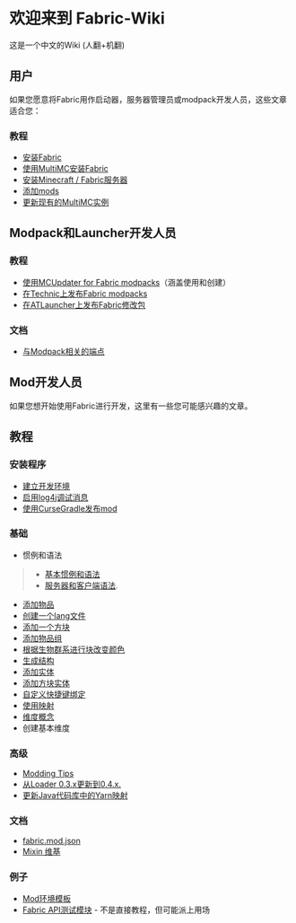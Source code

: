# 欢迎来到 Fabric-Wiki
这是一个中文的Wiki  (人翻+机翻)

## 用户
如果您愿意将Fabric用作启动器，服务器管理员或modpack开发人员，这些文章适合您：

### 教程
* [安装Fabric](https://fabricmc.net/wiki/install)
* [使用MultiMC安装Fabric](https://fabricmc.net/wiki/tutorial:install_with_multimc)
* [安装Minecraft / Fabric服务器](https://fabricmc.net/wiki/tutorial:installing_minecraft_fabric_server)
* [添加mods](https://fabricmc.net/wiki/tutorial:adding_mods)
* [更新现有的MultiMC实例](https://fabricmc.net/wiki/tutorial:updating_fabric_using_multimc_launcher)

## Modpack和Launcher开发人员
### 教程
* [使用MCUpdater for Fabric modpacks](https://fabricmc.net/wiki/tutorial:mcupdater_modpacks)（涵盖使用和创建）
* [在Technic上发布Fabric modpacks](https://fabricmc.net/wiki/tutorial:technic_modpacks)
* [在ATLauncher上发布Fabric修改包](https://fabricmc.net/wiki/tutorial:atlauncher_modpacks)
### 文档
* [与Modpack相关的端点](https://fabricmc.net/wiki/documentation:modpack_related_endpoints)


## Mod开发人员
如果您想开始使用Fabric进行开发，这里有一些您可能感兴趣的文章。
## 教程 

### 安装程序
* [建立开发环境](tutorial/setup.md)
* [启用log4j调试消息](https://wiki.vg/Debugging)
* [使用CurseGradle发布mod](tutorial/cursegradle.md)

### 基础
* 惯例和语法
>* [基本惯例和语法](tutorial/terms.md)
>* [服务器和客户端语法](tutorial/side.md).
* [添加物品](tutorial/items.md)
* [创建一个lang文件](tutorial/lang.md)
* [添加一个方块](tutorial/blocks.md)
* [添加物品组](tutorial/itemgroup.md)
* [根据生物群系进行块改变颜色](tutorial//biomecoloring.md)
* [生成结构](tutorial/structures.md)
* [添加实体](tutorial/entity.md)
* [添加方块实体](tutorial/blockentity.md)
* [自定义快捷键绑定](tutorial/keybinds.md)
* [使用映射](tutorial/mappings.md)
* [维度概念](tutorial/dimensionconcepts.md)
* 创建基本维度

### 高级

* [Modding Tips](tutorial/modding_tips.md)
* [从Loader 0.3.x更新到0.4.x.](tutorial/loader04x.md)
* [更新Java代码库中的Yarn映射](tutorial/migratemappings.md)

### 文档

* [fabric.mod.json](documentation/fabric_mod_json.md)
* [Mixin 维基](http://github.com/SpongePowered/Mixin/wiki)

### 例子
* [Mod环境模板](https://github.com/FabricMC/fabric-example-mod)
* [Fabric API测试模块](https://github.com/FabricMC/fabric/tree/master/fabric-testmods/java/net/fabricmc/fabric) - 不是直接教程，但可能派上用场

